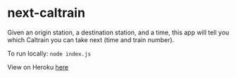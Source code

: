 # next-caltrain

Given an origin station, a destination station, and a time, this app will tell you which Caltrain you can take next (time and train number).

To run locally: `node index.js`

View on Heroku [here](http://shielded-atoll-5999.herokuapp.com)